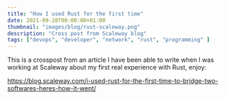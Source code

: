 ```yaml
---
title: "How I used Rust for the first time"
date: 2021-09-28T00:00:00+01:00
thumbnail: "images/blog/rust-scaleway.png"
description: "Cross post from Scaleway blog"
tags: ["devops", "developer", "network", "rust", "programming" ]
---
```


This is a crosspost from an article I have been able to write when I was working at Scaleway about my first real experience with Rust, enjoy:

https://blog.scaleway.com/i-used-rust-for-the-first-time-to-bridge-two-softwares-heres-how-it-went/

